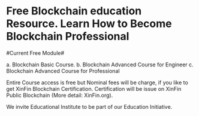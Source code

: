 # Free Blockchain education Resource. Learn How to Become Blockchain Professional 
 
 #Current Free Module#
  
 a. Blockchain Basic Course. 
 b. Blockchain Advanced Course for Engineer 
 c. Blockchain Advanced Course for Professional
 
 
Entire Course access is free but Nominal fees will be charge, if you like to get XinFin Blockchain Certification. 
Certification will be issue on XinFin Public Blockchain (More detail: XinFin.org).

We invite Educational Institute to be part of our Education Initiative.
